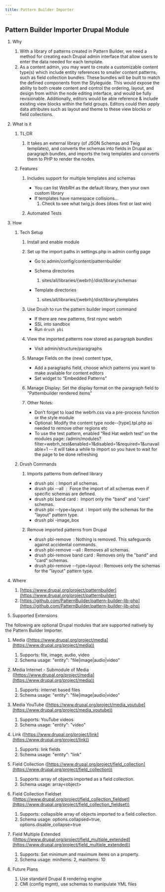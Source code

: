 ```yaml
---
title: Pattern Builder Importer
---
```


## Pattern Builder Importer Drupal Module

1. Why
    1. With a library of patterns created in Pattern Builder, we need a method for creating each Drupal admin interface that allow users to enter the data needed for each template.
    2. As a content admin, you may want to create a customizable content type(s) which include entity references to smaller content patterns, such as field collection bundles. These bundles will be built to match the defined components from the Styleguide. This would expose the ability to both create content and control the ordering, layout, and design from within the node editing interface, and would be fully revisionable. Additionally, editors would be able reference & include existing view blocks within the field groups. Editors could then apply data attributes such as layout and theme to these view blocks or field collections.

2. What is it
    1. TL;DR
        1. It takes an external library (of JSON Schemas and Twig templates), and converts the schemas into fields in Drupal as paragraph bundles, and imports the twig templates and converts them to PHP to render the nodes.

    2. Features
        1. Includes support for multiple templates and schemas
            - You can list WebRH as the default library, then your own custom library
            - If templates have namespace collisions…
                1. Check to see what twig.js does (does first or last win)

        2. Automated Tests

3. How
    1. Tech Setup
        1. Install and enable module
        2. Set up the import paths in settings.php in admin config page
            - Go to admin/config/content/patternbuilder
            - Schema directories
                1. sites/all/libraries/{webrh}/dist/library/schemas

            - Template directories
                1. sites/all/libraries/{webrh}/dist/library/templates

        3. Use Drush to run the pattern builder import command
            - If there are new patterns, first rsync webrh
            - SSL into sandbox
            - Run `drush pbi`

        4. View the imported patterns now stored as paragraph bundles
            - Visit admin/structure/paragraphs

        5. Manage Fields on the (new) content type,
            - Add a paragraphs field, choose which patterns you want to make available for content editors
            - Set widget to “Embedded Patterns”

        6. Manage Display: Set the display format on the paragraph field to "Patternbuilder rendered items"
        7. Other Notes:
            - Don’t forget to load the webrh.css via a pre-process function or the style module
            - Optional: Modify the content type node--[type].tpl.php as needed to remove other regions etc
            - To use the test pattern, enabled “Red Hat webrh test” on the modules page: /admin/modules?filter=webrh_test&enabled=1&disabled=1&required=1&unavailable=1 -- it will take a while to import so you have to wait for the page to be done refreshing



    1. Drush Commands
        1. Imports patterns from defined library
            - drush pbi  : Import all schemas.
            - drush pbi --all  :  Force the import of all schemas even if specific schemas are defined.
            - drush pbi band card :  Import only the "band" and "card" schemas.
            - drush pbi --type=layout  : Import only the schemas for the "layout" pattern type.
            - drush pbi -image_box

        2. Remove imported patterns from Drupal
            - drush pbi-remove  : Nothing is removed. This safeguards against accidental commands.
            - drush pbi-remove --all : Removes all schemas.
            - drush pbi-remove band card : Removes only the "band" and "card" schemas.
            - drush pbi-remove --type=layout : Removes only the schemas for the "layout" pattern type.

1. Where
    1. [https://www.drupal.org/project/patternbuilder](https://www.drupal.org/project/patternbuilder)
    2. [https://github.com/PatternBuilder/pattern-builder-lib-php](https://github.com/PatternBuilder/pattern-builder-lib-php)

2. Supported Extensions

The following are optional Drupal modules that are supported natively by the Pattern Builder Importer.

1. Media ([https://www.drupal.org/project/media](https://www.drupal.org/project/media))
    1. Supports: file, image, audio, video
    2. Schema usage: "entity": "file|image|audio|video"

2. Media Internet - Submodule of Media ([https://www.drupal.org/project/media](https://www.drupal.org/project/media))
    1. Supports: internet based files
    2. Schema usage: "entity": "file|image|audio|video"

3. Media YouTube ([https://www.drupal.org/project/media_youtube](https://www.drupal.org/project/media_youtube))
    1. Supports: YouTube videos
    2. Schema usage: "entity": "video"

4. Link ([https://www.drupal.org/project/link](https://www.drupal.org/project/link))
    1. Supports: link fields
    2. Schema usage: "entity": "link"

5. Field Collection ([https://www.drupal.org/project/field_collection](https://www.drupal.org/project/field_collection))
    1. Supports: array of objects imported as a field collection.
    2. Schema usage: array&lt;object&gt;

6. Field Collection Fieldset ([https://www.drupal.org/project/field_collection_fieldset](https://www.drupal.org/project/field_collection_fieldset))
    1. Supports: collapsible array of objects imported to a field collection.
    2. Schema usage: options.collapsed=true, options.disable_collapse=true

7. Field Multiple Extended ([https://www.drupal.org/project/field_multiple_extended](https://www.drupal.org/project/field_multiple_extended))
    1. Supports: Set minimum and maximum items on a property.
    2. Schema usage: minItems: 2, maxItems: 10

1. Future Plans
    1. Use standard Drupal 8 rendering engine
    2. CMI (config mgmt), use schemas to manipulate YML files
